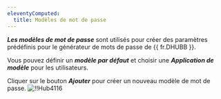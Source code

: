 ```yaml
---
eleventyComputed:
  title: Modèles de mot de passe
---
```

***Les modèles de mot de passe*** sont utilisés pour créer des paramètres prédéfinis pour le générateur de mots de passe de {{ fr.DHUBB }}.

Vous pouvez définir un ***modèle par défaut*** et choisir une ***Application de modèle*** pour les utilisateurs.

Cliquer sur le bouton ***Ajouter*** pour créer un nouveau modèle de mot de passe.
![!!Hub4116](https://cdnweb.devolutions.net/docs/docs_en_hub_Hub4116.png)

